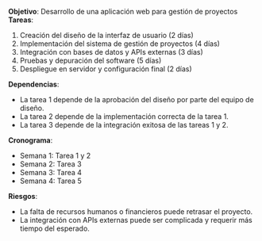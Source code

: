 **Objetivo**: Desarrollo de una aplicación web para gestión de proyectos
**Tareas**:
1. Creación del diseño de la interfaz de usuario (2 días)
2. Implementación del sistema de gestión de proyectos (4 días)
3. Integración con bases de datos y APIs externas (3 días)
4. Pruebas y depuración del software (5 días)
5. Despliegue en servidor y configuración final (2 días)

**Dependencias**:
- La tarea 1 depende de la aprobación del diseño por parte del equipo de diseño.
- La tarea 2 depende de la implementación correcta de la tarea 1.
- La tarea 3 depende de la integración exitosa de las tareas 1 y 2.

**Cronograma**: 
- Semana 1: Tarea 1 y 2
- Semana 2: Tarea 3
- Semana 3: Tarea 4
- Semana 4: Tarea 5

**Riesgos**:
- La falta de recursos humanos o financieros puede retrasar el proyecto.
- La integración con APIs externas puede ser complicada y requerir más tiempo del esperado.